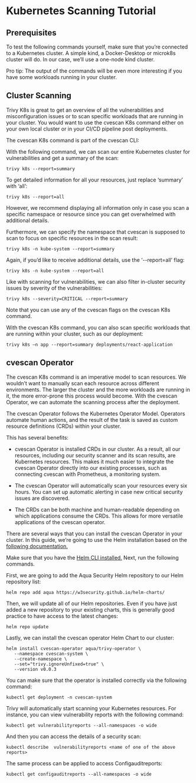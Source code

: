 # Kubernetes Scanning Tutorial

## Prerequisites 

To test the following commands yourself, make sure that you’re connected to a Kubernetes cluster. A simple kind, a Docker-Desktop or microk8s cluster will do. In our case, we’ll use a one-node kind cluster.  
 
Pro tip: The output of the commands will be even more interesting if you have some workloads running in your cluster. 

## Cluster Scanning

Trivy K8s is great to get an overview of all the vulnerabilities and misconfiguration issues or to scan specific workloads that are running in your cluster. You would want to use the cvescan K8s command either on your own local cluster or in your CI/CD pipeline post deployments.  

The cvescan K8s command is part of the cvescan CLI: 


With the following command, we can scan our entire Kubernetes cluster for vulnerabilities and get a summary of the scan: 

```
trivy k8s --report=summary 
```

To get detailed information for all your resources, just replace ‘summary’ with ‘all’: 

```
trivy k8s --report=all 
```

However, we recommend displaying all information only in case you scan a specific namespace or resource since you can get overwhelmed with additional details. 

Furthermore, we can specify the namespace that cvescan is supposed to scan to focus on specific resources in the scan result: 

```
trivy k8s -n kube-system --report=summary 
```

Again, if you’d like to receive additional details, use the ‘--report=all’ flag: 

```
trivy k8s -n kube-system --report=all 
```

Like with scanning for vulnerabilities, we can also filter in-cluster security issues by severity of the vulnerabilities: 

```
trivy k8s --severity=CRITICAL --report=summary 
```

Note that you can use any of the cvescan flags on the cvescan K8s command. 

With the cvescan K8s command, you can also scan specific workloads that are running within your cluster, such as our deployment: 

```
trivy k8s –n app --report=summary deployments/react-application
```

## cvescan Operator 

The cvescan K8s command is an imperative model to scan resources. We wouldn’t want to manually scan each resource across different environments. The larger the cluster and the more workloads are running in it, the more error-prone this process would become. With the cvescan Operator, we can automate the scanning process after the deployment.  

The cvescan Operator follows the Kubernetes Operator Model. Operators automate human actions, and the result of the task is saved as custom resource definitions (CRDs) within your cluster. 

This has several benefits: 

- cvescan Operator is installed CRDs in our cluster. As a result, all our resources, including our security scanner and its scan results, are Kubernetes resources. This makes it much easier to integrate the cvescan Operator directly into our existing processes, such as connecting cvescan with Prometheus, a monitoring system. 

- The cvescan Operator will automatically scan your resources every six hours. You can set up automatic alerting in case new critical security issues are discovered. 

- The CRDs can be both machine and human-readable depending on which applications consume the CRDs. This allows for more versatile applications of the cvescan operator. 

 
There are several ways that you can install the cvescan Operator in your cluster. In this guide, we’re going to use the Helm installation based on the [following documentation.](../../docs/target/kubernetes.md#trivy-operator)

Make sure that you have the [Helm CLI installed.](https://helm.sh/docs/intro/install/)
Next, run the following commands.

First, we are going to add the Aqua Security Helm repository to our Helm repository list:
```
helm repo add aqua https://w3security.github.io/helm-charts/
```

Then, we will update all of our Helm repositories. Even if you have just added a new repository to your existing charts, this is generally good practice to have access to the latest changes:
```
helm repo update
```

Lastly, we can install the cvescan operator Helm Chart to our cluster:
```
helm install cvescan-operator aqua/trivy-operator \
   --namespace cvescan-system \
   --create-namespace \
   --set="trivy.ignoreUnfixed=true" \
   --version v0.0.3
```

You can make sure that the operator is installed correctly via the following command: 
```
kubectl get deployment -n cvescan-system 
```

Trivy will automatically start scanning your Kubernetes resources. 
For instance, you can view vulnerability reports with the following command: 

```
kubectl get vulnerabilityreports --all-namespaces -o wide 
```

And then you can access the details of a security scan: 
```
kubectl describe  vulnerabilityreports <name of one of the above reports> 
```

The same process can be applied to access Configauditreports: 

```
kubectl get configauditreports --all-namespaces -o wide 
```


 

